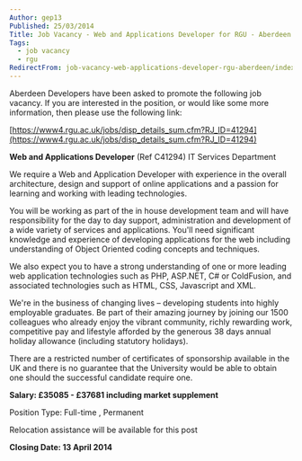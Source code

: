 ```yaml
---
Author: gep13
Published: 25/03/2014
Title: Job Vacancy - Web and Applications Developer for RGU - Aberdeen
Tags:
  - job vacancy
  - rgu
RedirectFrom: job-vacancy-web-applications-developer-rgu-aberdeen/index.html
---
```


Aberdeen Developers have been asked to promote the following job vacancy.  If you are interested in the position, or would like some more information, then please use the following link:

[https://www4.rgu.ac.uk/jobs/disp_details_sum.cfm?RJ_ID=41294](https://www4.rgu.ac.uk/jobs/disp_details_sum.cfm?RJ_ID=41294)

**Web and Applications Developer** (Ref C41294)
IT Services Department

We require a Web and Application Developer with experience in the overall architecture, design and support of online applications and a passion for learning and working with leading technologies.

You will be working as part of the in house development team and will have responsibility for the day to day support, administration and development of a wide variety of services and applications.
You'll need significant knowledge and experience of developing applications for the web including understanding of Object Oriented coding concepts and techniques.

We also expect you to have a strong understanding of one or more leading web application technologies such as PHP, ASP.NET, C# or ColdFusion, and associated technologies such as HTML, CSS, Javascript and XML.

We're in the business of changing lives – developing students into highly employable graduates. Be part of their amazing journey by joining our 1500 colleagues who already enjoy the vibrant community, richly rewarding work, competitive pay and lifestyle afforded by the generous 38 days annual holiday allowance (including statutory holidays).

There are a restricted number of certificates of sponsorship available in the UK and there is no guarantee that the University would be able to obtain one should the successful candidate require one.

**Salary: £35085 - £37681 including market supplement**

Position Type: Full-time , Permanent

Relocation assistance will be available for this post

**Closing Date: 13 April 2014**
